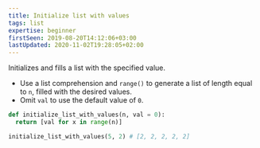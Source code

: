 ```yaml
---
title: Initialize list with values
tags: list
expertise: beginner
firstSeen: 2019-08-20T14:12:06+03:00
lastUpdated: 2020-11-02T19:28:05+02:00
---
```


Initializes and fills a list with the specified value.

- Use a list comprehension and `range()` to generate a list of length equal to `n`, filled with the desired values.
- Omit `val` to use the default value of `0`.

```py
def initialize_list_with_values(n, val = 0):
  return [val for x in range(n)]
```

```py
initialize_list_with_values(5, 2) # [2, 2, 2, 2, 2]
```
